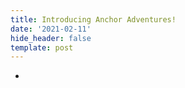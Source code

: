```yaml
---
title: Introducing Anchor Adventures!
date: '2021-02-11'
hide_header: false
template: post
---
```

*
